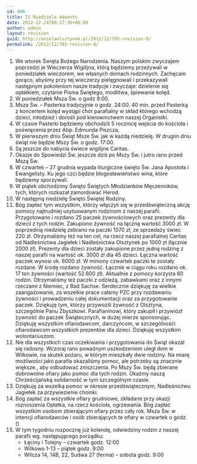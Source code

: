 ```yaml
---
id: 806
title: IV Niedziela Adwentu
date: 2012-12-24T00:17:36+00:00
author: admin
layout: revision
guid: http://anielaolsztynek.pl/2012/12/785-revision-8/
permalink: /2012/12/785-revision-8/
---
```

  1. We wtorek Święta Bożego Narodzenia. Naszym polskim zwyczajem poprzedzi je Wieczerza Wigilijna, którą będziemy przeżywali w poniedziałek wieczorem, we własnych domach rodzinnych. Zachęcam gorąco, abyśmy przy tej wieczerzy pielęgnowali i przekazywali następnym pokoleniom nasze tradycje i zwyczaje: dzielenie się opłatkiem, czytanie Pisma Świętego, modlitwa, śpiewanie kolęd.
  2. W poniedziałek Msza Św. o godz 8:00.
  3. Msza Św. &#8211; Pasterka tradycyjnie o godz. 24:00. 40 min. przed Pasterką z koncertem kolęd wystąpi chór parafialny w skład którego wchodzą dzieci, młodzież i dorośli pod kierownictwem naszej Organistki.
  4. W czasie Pasterki będziemy obchodzili 5 rocznicę wejścia do kościoła i poświęcenia przez Abp. Edmunda Piszcza,
  5. W pierwszym dniu Świąt Msze Św. jak w każdą niedzielę. W drugim dniu świąt nie będzie Mszy Św. o godz. 17:00.
  6. Są jeszcze do nabycia świece wigilijne Caritas.
  7. Okazje do Spowiedzi Św. jeszcze dziś po Mszy Św. i jutro rano przed Mszą Św.
  8. W czwartek &#8211; 27 grudnia wypada liturgiczne święto Św. Jana Apostoła i Ewangelisty. Ku jego czci będzie błogosławieństwo wina, które będziemy sporzywali.
  9. W piątek obchodzimy Święto Świętych Młodzianków Męczenników, tych, których rozkazał zamordować Herod.
 10. W następną niedzielę Święto Świętej Rodziny.
 11. Bóg zapłać tym wszystkim, którzy włączyli się w przedświąteczną akcję pomocy najtrudniej usytuowanym rodzinom z naszej parafii. Przygotowano i rozdano 25 paczek żywnościowych oraz prezenty dla dziecii z tych rodzin. Zakupiono żywność na łączną wartość 3000 zł. W poprzednią niedzielę zebrano na paczki 1070 zł, ze sprzedaży świec 220 zł. Otrzymaliśmy też na ten cel, na rzecz naszej parafialnej Caritas od Nadleśnictwa Jagiełek i Nadleśnictwa Olsztynek po 1000 zł (łącznie 2000 zł). Prezenty dla dzieci zostały zakupione przez jedną rodzinę z naszej parafii na wartość ok. 3000 zł dla 45 dzieci. Łączna wartość paczek wynosi ok. 6000 zł. W miniony czwartek paczki te zostały rozdane. W środę rozdano żywność. Łącznie w ciągu roku rozdano ok. 17 ton żywności (wartość 52.600 zł). Aktualnie z pomocy korzysta 60 rodzin. Otrzymaliśmy też paczki z odzieżą, zabawkami oraz z innymi rzeczami z Niemiec, z Bad Sachse. Serdecznie dziękuję za wielkie zaangażowanie, za wszelkie prace całamy PZC przy rozdawaniu żywności i prowadzeniu całej dokumentacji oraz za przygotowanie paczek. Dziękuję tym, którzy przywozili żywność z Olsztyna, szczególnie Panu Zbyszkowi. Parafianinowi, który zakupił i przywiózł żywność do paczek Świątecznych, w dużej mierze sponsorując. Dziękuję wszystkim ofiarodawcom, darczyńcom, w szczególnośći ofiarodawcom wszystkich prezentów dla dzieci. Dziękuję wszystkim wolontariuszom.
 12. Nie dla wszystkich czas oczekiwania i przygotowania do Świąt okazał się radosny. Wczoraj rano poważnym uszkodzeniom uległ dom w Wilkowie, na skutek pożaru, w którym mieszkały dwie rodziny. Na miarę możliwości jako parafia okazaliśmy pomoc, ale potrzeby są znacznie większe., aby odbudować zniszczenia. Po Mszy Św. będą zbierane dobrowolne ofiary jako pomoc dla tych rodzin. Okażmy naszą Chrześcijańską solidarność w tym szczególnym czasie.
 13. Dziękuję za wszelką pomoc w okresie przedświątecznym, Nadleśnictwu Jagiełek za przywiezienie choinki.
 14. Bóg zapłać za wszystkie ofiary grudniowe, zkładane przy okazji roznoszenia Opłatka, na rzecz kościoła, ogrzewania. Bóg zapłać wszystkim osobom zbierającym ofiary przez cały rok. Msza Św. w intencji ofiarodawców i osób zbierających te ofiary w czwartek o godz. ()
 15. W tym tygodniu rozpocznę już kolendę, odwiedziny rodzin z naszej parafii wg. następującego porządku: 
      * Łęciny i Tolejny &#8211; czwartek godz. 12:00
      * Wilkowo 1-13 &#8211; piątek godz. 9:00
      * Wilcza 14, 14B, 22, Sudwa 27 (ferma) &#8211; sobota godz. 9:00